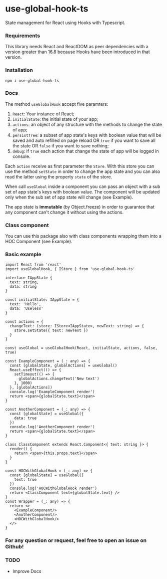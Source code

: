# use-global-hook-ts
State management for React using Hooks with Typescript.

### Requirements
This library needs React and ReactDOM as peer dependencies with a version greater than 16.8 because Hooks have been introduced in that version.

### Installation
```
npm i use-global-hook-ts
```

### Docs
The method ```useGlobalHook``` accept five paramters:
1. ```React```: Your instance of React;
2. ```initialState```: the initial state of your app;
3. ```actions```: an object of any structure with the methods to change the state of app;
4. ```persistTree```: a subset of app state's keys with boolean value that will be saved and auto refilled on page reload OR ```true``` if you want to save all the state OR ```false``` if you want to save nothing;
5. ```debug```: if ```true``` each action that change the state of app will be logged in console.

Each ```action``` receive as first parameter the ```Store```. With this store you can use the method ```setState``` in order to change the app state and you can also read the latter using the property ```state``` of the store.

When call ```useGlobal``` inside a component you can pass an object with a sub set of app state's keys with boolean value. The component will be updated only when the sub set of app state will change (see Example).

The app state is **immutable** (by Object.freeze) in order to guarantee that any component can't change it without using the actions.

### Class component
You can use this package also with class components wrapping them into a HOC Component (see Example).

### Basic example
```tsx
import React from 'react'
import useGlobalHook, { IStore } from 'use-global-hook-ts'

interface IAppState {
  text: string,
  data: string
}

const initialState: IAppState = {
  text: 'Hello',
  data: 'Useless'
}

const actions = {
  changeText: (store: IStore<IAppState>, newText: string) => {
    store.setState({ text: newText })
  }
}

const useGlobal = useGlobalHook(React, initialState, actions, false, true)

const ExampleComponent = (_: any) => {
  const [globalState, globalActions] = useGlobal()
  React.useEffect(() => {
    setTimeout(() => {
      globalActions.changeText('New text')
    }, 1000)
  }, [globalActions])
  console.log('ExampleComponent render')
  return <span>{globalState.text}</span>
}

const AnotherComponent = (_: any) => {
  const [globalState] = useGlobal({
    data: true
  })
  console.log('AnotherComponent render')
  return <span>{globalState.text}</span>
}

class ClassComponent extends React.Component<{ text: string }> {
  render() {
    return <span>{this.props.text}</span>
  }
}

const HOCWithGlobalHook = (_: any) => {
  const [globalState] = useGlobal({
    text: true
  })
  console.log('HOCWithGlobalHook render')
  return <ClassComponent text={globalState.text} />
}
const Wrapper = (_: any) => {
  return <>
    <ExampleComponent/>
    <AnotherComponent/>
    <HOCWithGlobalHook/>
  </>
}
```

### For any question or request, feel free to open an issue on Github!

### TODO
- Improve Docs